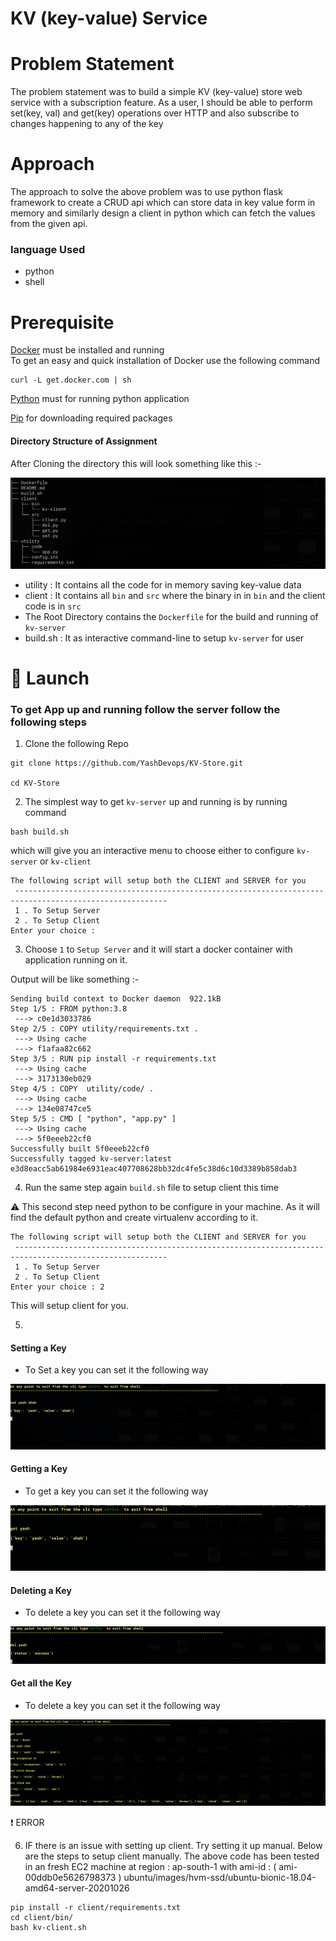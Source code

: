 # KV (key-value) Service

# Problem Statement
The problem statement was to build a simple KV (key-value) store web service with a subscription feature. As a user, I should be able to perform set(key, val) and get(key)  operations over HTTP and also subscribe to changes happening to any of the key

# Approach

The approach to solve the above problem was to use python flask framework to create a CRUD api which can store data in key value form in memory and similarly design a client in python which can fetch the values from the given api.

### language Used

* python
* shell


# Prerequisite
[Docker](https://docs.docker.com/get-docker/) must be installed and running  
 To get an easy and quick installation of Docker use the following command
```
curl -L get.docker.com | sh

```
[Python](https://www.python.org/downloads/) must for running python application

[Pip](https://pip.pypa.io/en/stable/installing/) for downloading required packages

#### Directory Structure of Assignment

After Cloning the  directory this will look something like this :-

![directory Structure](https://github.com/YashDevops/KV-Store/blob/master/images/direct-structure.png)


- utility : It contains all the code for in memory saving key-value data
- client : It contains all `bin` and `src` where the binary in in `bin` and the client code is in `src`
- The Root Directory contains the `Dockerfile` for the build and running of `kv-server`
- build.sh : It as interactive command-line to setup `kv-server` for user


# :rocket: Launch

### To get App up and running follow the server follow the following steps

1. Clone the following Repo

```
git clone https://github.com/YashDevops/KV-Store.git

cd KV-Store
```
2. The simplest way to get `kv-server` up and running is by running command

```
bash build.sh

```

which will give you an interactive menu to choose either to configure `kv-server` or `kv-client`

```
The following script will setup both the CLIENT and SERVER for you
 --------------------------------------------------------------------------------------------------------
 1 . To Setup Server
 2 . To Setup Client
Enter your choice :

```

3. Choose `1` to `Setup Server` and it will start a docker container with application running on it.

Output will be like something :-

```
Sending build context to Docker daemon  922.1kB
Step 1/5 : FROM python:3.8
 ---> c0e1d3033786
Step 2/5 : COPY utility/requirements.txt .
 ---> Using cache
 ---> f1afaa82c662
Step 3/5 : RUN pip install -r requirements.txt
 ---> Using cache
 ---> 3173130eb029
Step 4/5 : COPY  utility/code/ .
 ---> Using cache
 ---> 134e08747ce5
Step 5/5 : CMD [ "python", "app.py" ]
 ---> Using cache
 ---> 5f0eeeb22cf0
Successfully built 5f0eeeb22cf0
Successfully tagged kv-server:latest
e3d8eacc5ab61984e6931eac407708628bb32dc4fe5c38d6c10d3389b858dab3

```

4. Run the same step again `build.sh` file to setup client this time

:warning: This second step need python to be configure in your machine. As it will find the default python and create virtualenv according to it.

```
The following script will setup both the CLIENT and SERVER for you
 --------------------------------------------------------------------------------------------------------
 1 . To Setup Server
 2 . To Setup Client
Enter your choice : 2

```

This will setup client for you.



5.

####  Setting a Key

* To Set a key you can set it the following way

![set key](https://github.com/YashDevops/KV-Store/blob/master/images/set.png)



####  Getting a Key

* To get a key you can set it the following way

![get key](https://github.com/YashDevops/KV-Store/blob/master/images/get.png)


####  Deleting a Key

* To delete a key you can set it the following way

![delete key](https://github.com/YashDevops/KV-Store/blob/master/images/del.png)


####  Get all the Key

* To delete a key you can set it the following way

![get-all key](https://github.com/YashDevops/KV-Store/blob/master/images/getall.png)


:exclamation: ERROR

6. IF there is an issue with setting up client. Try setting it up manual. Below are the steps to setup client manually. The above code has been tested in an fresh EC2 machine at region : ap-south-1 with ami-id : ( ami-00ddb0e5626798373 ) ubuntu/images/hvm-ssd/ubuntu-bionic-18.04-amd64-server-20201026

```
pip install -r client/requirements.txt
cd client/bin/
bash kv-client.sh
```
